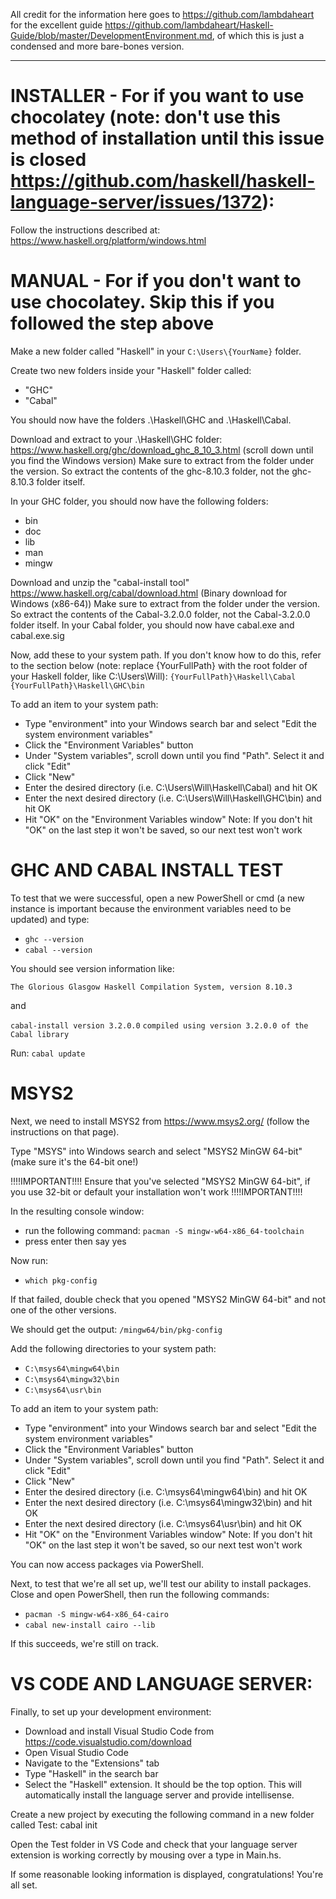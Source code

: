 All credit for the information here goes to https://github.com/lambdaheart for the excellent guide https://github.com/lambdaheart/Haskell-Guide/blob/master/DevelopmentEnvironment.md, of which this is just a condensed and more bare-bones version.

-----------------------------------------------------

# INSTALLER - For if you want to use chocolatey (note: don't use this method of installation until this issue is closed https://github.com/haskell/haskell-language-server/issues/1372):

Follow the instructions described at: https://www.haskell.org/platform/windows.html


# MANUAL - For if you don't want to use chocolatey. Skip this if you followed the step above

Make a new folder called "Haskell" in your `C:\Users\{YourName}` folder.

Create two new folders inside your "Haskell" folder called:
* "GHC"
* "Cabal"

You should now have the folders .\Haskell\GHC and .\Haskell\Cabal.

Download and extract to your .\Haskell\GHC folder: https://www.haskell.org/ghc/download_ghc_8_10_3.html (scroll down until you find the Windows version)
Make sure to extract from the folder under the version. So extract the contents of the ghc-8.10.3 folder, not the ghc-8.10.3 folder itself.

In your GHC folder, you should now have the following folders:
* bin
* doc
* lib
* man
* mingw

Download and unzip the "cabal-install tool" https://www.haskell.org/cabal/download.html (Binary download for Windows (x86-64))
Make sure to extract from the folder under the version. So extract the contents of the Cabal-3.2.0.0 folder, not the Cabal-3.2.0.0 folder itself.
In your Cabal folder, you should now have cabal.exe and cabal.exe.sig

Now, add these to your system path. If you don't know how to do this, refer to the section below (note: replace {YourFullPath} with the root folder of your Haskell folder, like C:\Users\Will):
`{YourFullPath}\Haskell\Cabal`
`{YourFullPath}\Haskell\GHC\bin`

To add an item to your system path: 
* Type "environment" into your Windows search bar and select "Edit the system environment variables"
* Click the "Environment Variables" button
* Under "System variables", scroll down until you find "Path". Select it and click "Edit"
* Click "New"
* Enter the desired directory (i.e. C:\Users\Will\Haskell\Cabal) and hit OK
* Enter the next desired directory (i.e. C:\Users\Will\Haskell\GHC\bin) and hit OK
* Hit "OK" on the "Environment Variables window"
Note: If you don't hit "OK" on the last step it won't be saved, so our next test won't work


# GHC AND CABAL INSTALL TEST

To test that we were successful, open a new PowerShell or cmd (a new instance is important because the environment variables need to be updated) and type:
* `ghc --version`
* `cabal --version`

You should see version information like:

`The Glorious Glasgow Haskell Compilation System, version 8.10.3`

and

`cabal-install version 3.2.0.0`
`compiled using version 3.2.0.0 of the Cabal library`

Run:
`cabal update`

# MSYS2

Next, we need to install MSYS2 from https://www.msys2.org/ (follow the instructions on that page).

Type "MSYS" into Windows search and select "MSYS2 MinGW 64-bit" (make sure it's the 64-bit one!)

!!!!IMPORTANT!!!! Ensure that you've selected "MSYS2 MinGW 64-bit", if you use 32-bit or default your installation won't work !!!!IMPORTANT!!!!

In the resulting console window:
* run the following command: `pacman -S mingw-w64-x86_64-toolchain`
* press enter then say yes

Now run:
* `which pkg-config`

If that failed, double check that you opened "MSYS2 MinGW 64-bit" and not one of the other versions.

We should get the output: `/mingw64/bin/pkg-config`

Add the following directories to your system path:
* `C:\msys64\mingw64\bin`
* `C:\msys64\mingw32\bin`
* `C:\msys64\usr\bin`

To add an item to your system path: 
* Type "environment" into your Windows search bar and select "Edit the system environment variables"
* Click the "Environment Variables" button
* Under "System variables", scroll down until you find "Path". Select it and click "Edit"
* Click "New"
* Enter the desired directory (i.e. C:\msys64\mingw64\bin) and hit OK
* Enter the next desired directory (i.e. C:\msys64\mingw32\bin) and hit OK
* Enter the next desired directory (i.e. C:\msys64\usr\bin) and hit OK
* Hit "OK" on the "Environment Variables window"
Note: If you don't hit "OK" on the last step it won't be saved, so our next test won't work

You can now access packages via PowerShell.

Next, to test that we're all set up, we'll test our ability to install packages. Close and open PowerShell, then run the following commands:

* `pacman -S mingw-w64-x86_64-cairo`
* `cabal new-install cairo --lib`

If this succeeds, we're still on track.


# VS CODE AND LANGUAGE SERVER:

Finally, to set up your development environment:
* Download and install Visual Studio Code from https://code.visualstudio.com/download 
* Open Visual Studio Code 
* Navigate to the "Extensions" tab
* Type "Haskell" in the search bar
* Select the "Haskell" extension. It should be the top option. This will automatically install the language server and provide intellisense.

Create a new project by executing the following command in a new folder called Test:
cabal init

Open the Test folder in VS Code and check that your language server extension is working correctly by mousing over a type in Main.hs.

If some reasonable looking information is displayed, congratulations! You're all set.
